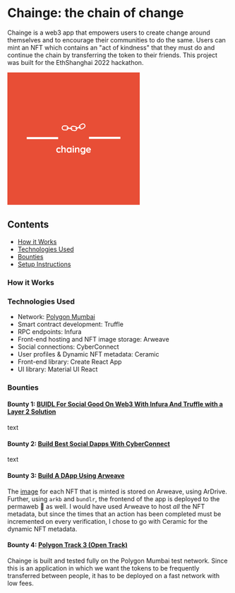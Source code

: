 # Chainge: the chain of change

Chainge is a web3 app that empowers users to create change around themselves and to encourage their communities to do the same. Users can mint an NFT which contains an "act of kindness" that they must do and continue the chain by transferring the token to their friends. This project was built for the EthShanghai 2022 hackathon.

<img  src="chainge-logos.jpeg" />

## Contents

- [How it Works](#how-it-works)
- [Technologies Used](#tech-used)
- [Bounties](#bounties)
- [Setup Instructions](#setup-instructions)

### How it Works

### Technologies Used

- Network: [Polygon Mumbai](https://polygon.technology/)
- Smart contract development: Truffle
- RPC endpoints: Infura
- Front-end hosting and NFT image storage: Arweave
- Social connections: CyberConnect
- User profiles & Dynamic NFT metadata: Ceramic
- Front-end library: Create React App
- UI library: Material UI React

### Bounties

#### Bounty 1: [BUIDL For Social Good On Web3 With Infura And Truffle with a Layer 2 Solution](https://gitcoin.co/issue/28876)

text

#### Bounty 2: [Build Best Social Dapps With CyberConnect](https://gitcoin.co/issue/28881)

text

#### Bounty 3: [Build A DApp Using Arweave](https://gitcoin.co/issue/28889)

The [image](https://ugnie2vqerzywroilo3dk4lerfv2xxidwfxxy2w5koozrtkwhq.arweave.net/oZqCarAkc4tFyFu2NXFki_Wur3QOxb3xq3VOdmM1WPE) for each NFT that is minted is stored on Arweave, using ArDrive. Further, using `arkb` and `bundlr`, the frontend of the app is deployed to the permaweb 🐘 as well. I would have used Arweave to host _all_ the NFT metadata, but since the times that an action has been completed must be incremented on every verification, I chose to go with Ceramic for the dynamic NFT metadata.

#### Bounty 4: [Polygon Track 3 (Open Track)](https://gitcoin.co/issue/28870)

Chainge is built and tested fully on the Polygon Mumbai test network. Since this is an application in which we want the tokens to be frequently transferred between people, it has to be deployed on a fast network with low fees.
